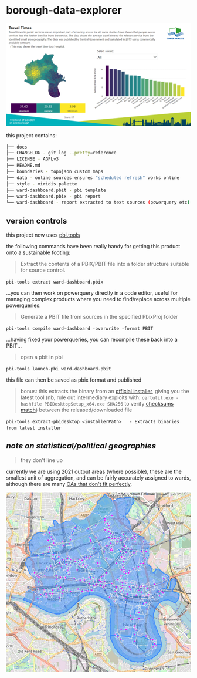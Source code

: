 # borough-data-explorer

![dashboard screenshot](./docs/borough-data-explorer.png)

this project contains: 

```sh
├── docs
├── CHANGELOG - git log --pretty=reference
├── LICENSE - AGPLv3
├── README.md
├── boundaries - topojson custom maps
├── data - online sources ensures "scheduled refresh" works online
├── style - viridis palette
├── ward-dashboard.pbit - pbi template
├── ward-dashboard.pbix - pbi report
└── ward-dashboard - report extracted to text sources (powerquery etc)
```
## version controls

this project now uses [pbi.tools](https://pbi.tools)

the following commands have been really handy for getting this product onto a sustainable footing:

> Extract the contents of a PBIX/PBIT file into a folder structure suitable for source control.

`pbi-tools extract ward-dashboard.pbix`

...you can then work on powerquery directly in a code editor, useful for managing complex products where you need to find/replace across multiple powerqueries.

> Generate a PBIT file from sources in the specified PbixProj folder

`pbi-tools compile ward-dashboard -overwrite -format PBIT`

...having fixed your powerqueries, you can recompile these back into a PBIT...

> open a pbit in pbi

`pbi-tools launch-pbi ward-dashboard.pbit`

this file can then be saved as pbix format and published

> bonus: this extracts the binary from an [official installer](https://github.com/microsoft/winget-pkgs/tree/4f5c3107c67f67ab682d72b7c3825a9a8d1f48cd/manifests/m/Microsoft/PowerBI), giving you the latest tool (nb, rule out intermediary exploits with: `certutil.exe -hashfile PBIDesktopSetup_x64.exe SHA256` to verify [checksums match](https://github.com/microsoft/winget-pkgs/blob/4f5c3107c67f67ab682d72b7c3825a9a8d1f48cd/manifests/m/Microsoft/PowerBI/2.120.963.0/Microsoft.PowerBI.installer.yaml#L25)) between the released/downloaded file

`pbi-tools extract-pbidesktop <installerPath>   - Extracts binaries from latest installer`

## _note on statistical/political geographies_
> they don't line up

currently we are using 2021 output areas (where possible), these are the smallest unit of aggregation, and can be fairly accurately assigned to wards, although there are many [OAs that don't fit perfectly](https://nbviewer.org/github/data-hamlets/census-data/blob/main/notebooks/0.2-lbth-oa-ward-overlaps.ipynb). 

![map showing oas overlapping wards](./docs/oas-overlapping-wards.png)
